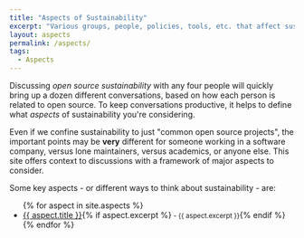```yaml
---
title: "Aspects of Sustainability"
excerpt: "Various groups, people, policies, tools, etc. that affect sustainability."
layout: aspects
permalink: /aspects/
tags:
  - Aspects
--- 
```


Discussing *open source sustainability* with any four people will quickly bring up a dozen different conversations, based on how each person is related to open source.  To keep conversations productive, it helps to define what *aspects* of sustainability you're considering.

Even if we confine sustainability to just "common open source projects", the important points may be **very** different for someone working in a software company, versus lone maintainers, versus academics, or anyone else.  This site offers context to discussions with a framework of major aspects to consider.

Some key aspects - or different ways to think about sustainability - are:

<ul>
{% for aspect in site.aspects %}
<li><a href="{{ aspect.url }}">{{ aspect.title }}</a>{% if aspect.excerpt %}<small> - {{ aspect.excerpt }}</small>{% endif %}</li>
{% endfor %}
</ul>
